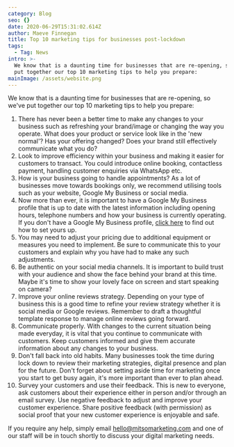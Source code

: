 ```yaml
---
category: Blog
seo: {}
date: 2020-06-29T15:31:02.614Z
author: Maeve Finnegan
title: Top 10 marketing tips for businesses post-lockdown
tags:
  - Tag: News
intro: >-
  We know that is a daunting time for businesses that are re-opening, so we've
  put together our top 10 marketing tips to help you prepare:
mainImage: /assets/website.png
---
```

We know that is a daunting time for businesses that are re-opening, so we've put together our top 10 marketing tips to help you prepare:

1. There has never been a better time to make any changes to your business such as refreshing your brand/image or changing the way you operate. What does your product or service look like in the 'new normal'? Has your offering changed? Does your brand still effectively communicate what you do?
2. Look to improve efficiency within your business and making it easier for customers to transact. You could introduce online booking, contactless payment, handling customer enquiries via WhatsApp etc.
3. How is your business going to handle appointments? As a lot of businesses move towards bookings only, we recommend utilising tools such as your website, Google My Business or social media. 
4. Now more than ever, it is important to have a Google My Business profile that is up to date with the latest information including opening hours, telephone numbers and how your business is currently operating. 
   If you don't have a Google My Business profile, [click here](https://support.google.com/business/answer/6300717?hl=en-GB) to find out how to set yours up.
5. You may need to adjust your pricing due to additional equipment or measures you need to implement. Be sure to communicate this to your customers and explain why you have had to make any such adjustments.
6. Be authentic on your social media channels. It is important to build trust with your audience and show the face behind your brand at this time. Maybe it's time to show your lovely face on screen and start speaking on camera? 
7. Improve your online reviews strategy. Depending on your type of business this is a good time to refine your review strategy whether it is social media or Google reviews. Remember to draft a thoughtful template response to manage online reviews going forward. 
8. Communicate properly. With changes to the current situation being made everyday, it is vital that you continue to communicate with customers. Keep customers informed and give them accurate information about any changes to your business.
9. Don't fall back into old habits. Many businesses took the time during lock down to review their marketing strategies, digital presence and plan for the future. Don't forget about setting aside time for marketing once you start to get busy again, it's more important than ever to plan ahead.
10. Survey your customers and use their feedback. This is new to everyone, ask customers about their experience either in person and/or through an email survey. Use negative feedback to adjust and improve your customer experience. Share positive feedback (with permission) as social proof that your new customer experience is enjoyable and safe.

If you require any help, simply email hello@mitsomarketing.com and one of our staff will be in touch shortly to discuss your digital marketing needs.
